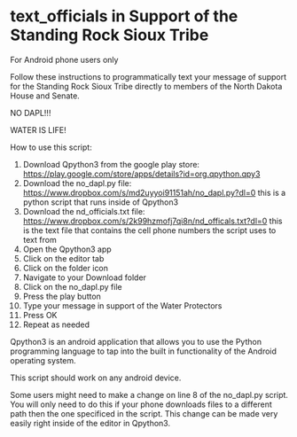 # text_officials in Support of the Standing Rock Sioux Tribe

For Android phone users only

Follow these instructions to programmatically text your message of support for the Standing Rock Sioux Tribe directly to members of the North Dakota House and Senate.

NO DAPL!!!

WATER IS LIFE!

How to use this script:

1.  Download Qpython3 from the google play store: https://play.google.com/store/apps/details?id=org.qpython.qpy3
2.  Download the no_dapl.py file: https://www.dropbox.com/s/md2uyyoi91151ah/no_dapl.py?dl=0 
      this is a python script that runs inside of Qpython3
3.  Download the nd_officials.txt file:  https://www.dropbox.com/s/2k99hzmofj7qi8n/nd_officals.txt?dl=0
      this is the text file that contains the cell phone numbers the script uses to text from
4.  Open the Qpython3 app
5.  Click on the editor tab
6.  Click on the folder icon
7.  Navigate to your Download folder
8.  Click on the no_dapl.py file
9.  Press the play button
10. Type your message in support of the Water Protectors
11. Press OK
12. Repeat as needed 

Qpython3 is an android application that allows you to use the Python programming language to tap into the built in functionality of the Android operating system.

This script should work on any android device. 

Some users might need to make a change on line 8 of the no_dapl.py script.  You will only need to do this if your phone downloads files to a different path then the one specificed in the script.  This change can be made very easily right inside of the editor in Qpython3.






